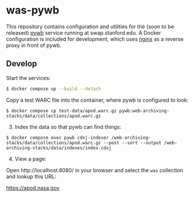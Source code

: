 # was-pywb

This repository contains configuration and utilities for the (soon to be released) [pywb] service running at swap.stanford.edu.
A Docker configuration is included for development, which uses [nginx] as a reverse proxy in front of pywb.

## Develop

Start the services:

```bash
$ docker compose up --build --detach
```

Copy a test WARC file into the container, where pywb is configured to look:

```
$ docker compose cp test-data/apod.warc.gz pywb:web-archiving-stacks/data/collections/apod.warc.gz
```

3. Index the data so that pywb can find things:

```
$ docker compose exec pywb cdxj-indexer /web-archiving-stacks/data/collections/apod.warc.gz --post --sort --output /web-archiving-stacks/data/indexes/index.cdxj
```

4. View a page:

Open http://localhost:8080/ in your browser and select the `was` collection and lookup this URL:

   https://apod.nasa.gov

[pywb]: https://pywb.readthedocs.io/
[nginx]: https://nginx.org/
